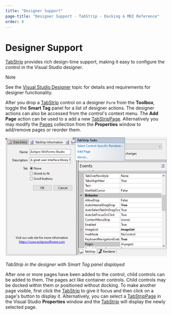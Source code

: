 ```yaml
---
title: "Designer Support"
page-title: "Designer Support - TabStrip - Docking & MDI Reference"
order: 8
---
```

# Designer Support

[TabStrip](xref:ActiproSoftware.UI.WinForms.Controls.Docking.TabStrip) provides rich design-time support, making it easy to configure the control in the Visual Studio designer.

> [!NOTE]
> See the [Visual Studio Designer](../../visual-studio-designer.md) topic for details and requirements for designer functionality.

After you drop a [TabStrip](xref:ActiproSoftware.UI.WinForms.Controls.Docking.TabStrip) control on a designer `Form` from the **Toolbox**, toggle the **Smart Tag** panel for a list of designer actions. The designer actions can also be accessed from the control's context menu.  The **Add Page** action can be used to a add a new [TabStripPage](xref:ActiproSoftware.UI.WinForms.Controls.Docking.TabStripPage).  Alternatively you may modify the [Pages](xref:ActiproSoftware.UI.WinForms.Controls.Docking.TabStrip.Pages) collection from the **Properties** window to add/remove pages or reorder them.

![Screenshot](../images/tabstrip-designer.png)

*TabStrip in the designer with Smart Tag panel displayed*

After one or more pages have been added to the control, child controls can be added to them.  The pages act like container controls.  Child controls may be docked within them or positioned without docking.  To make another page visible, first click the [TabStrip](xref:ActiproSoftware.UI.WinForms.Controls.Docking.TabStrip) to give it focus and then click on a page's button to display it.  Alternatively, you can select a [TabStripPage](xref:ActiproSoftware.UI.WinForms.Controls.Docking.TabStripPage) in the Visual Studio **Properties** window and the [TabStrip](xref:ActiproSoftware.UI.WinForms.Controls.Docking.TabStrip) will display the newly selected page.
